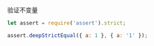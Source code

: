 验证不变量

```js
let assert = require('assert').strict;

assert.deepStrictEqual({ a: 1 }, { a: '1' });
```